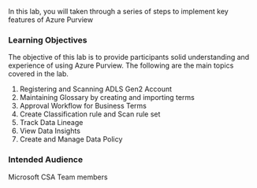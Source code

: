 In this lab, you will taken through a series of steps to implement key features of Azure Purview

### Learning Objectives

The objective of this lab is to provide participants solid understanding and experience of using Azure Purview.  The following are the main topics covered in the lab. 

1. Registering and Scanning ADLS Gen2 Account
2. Maintaining Glossary by creating and importing terms
3. Approval Workflow for Business Terms
4. Create Classification rule and Scan rule set
5. Track Data Lineage
6. View Data Insights
7. Create and Manage Data Policy

### Intended Audience

Microsoft CSA Team members 
